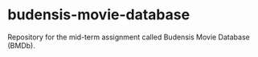 # budensis-movie-database
Repository for the mid-term assignment called Budensis Movie Database (BMDb).
